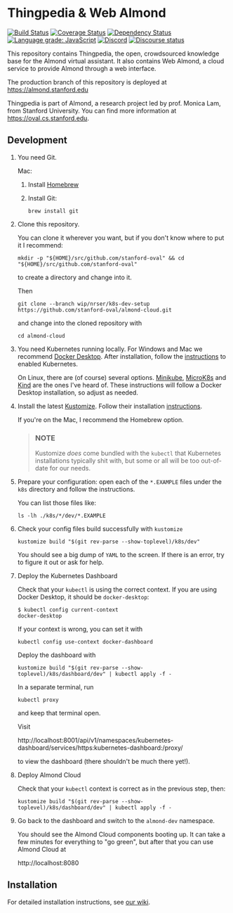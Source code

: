 # Thingpedia & Web Almond

[![Build Status](https://travis-ci.com/stanford-oval/almond-cloud.svg?branch=master)](https://travis-ci.com/stanford-oval/almond-cloud)
[![Coverage Status](https://coveralls.io/repos/github/stanford-oval/almond-cloud/badge.svg?branch=master)](https://coveralls.io/github/stanford-oval/almond-cloud?branch=master)
[![Dependency Status](https://david-dm.org/stanford-oval/almond-cloud/status.svg)](https://david-dm.org/stanford-oval/almond-cloud)
[![Language grade: JavaScript](https://img.shields.io/lgtm/grade/javascript/g/stanford-oval/almond-cloud.svg?logo=lgtm&logoWidth=18)](https://lgtm.com/projects/g/stanford-oval/almond-cloud/context:javascript)
[![Discord](https://img.shields.io/discord/642041264208085014)](https://discord.gg/anthtR4)
[![Discourse status](https://img.shields.io/discourse/https/community.almond.stanford.edu/status.svg)](https://community.almond.stanford.edu)

This repository contains Thingpedia, the open, crowdsourced knowledge base for
the Almond virtual assistant. It also contains Web Almond, a cloud service to
provide Almond through a web interface.

The production branch of this repository is deployed at
<https://almond.stanford.edu>

Thingpedia is part of Almond, a research project led by
prof. Monica Lam, from Stanford University.  You can find more
information at <https://oval.cs.stanford.edu>.

## Development

1.  You need Git.
    
    Mac:
    
    1.  Install [Homebrew](https://brew.sh/)
    2.  Install Git:
        
            brew install git
    
2.  Clone this repository.
    
    You can clone it wherever you want, but if you don't know where to put it I
    recommend:
    
        mkdir -p "${HOME}/src/github.com/stanford-oval" && cd "${HOME}/src/github.com/stanford-oval"
    
    to create a directory and change into it.
    
    Then
    
        git clone --branch wip/nrser/k8s-dev-setup https://github.com/stanford-oval/almond-cloud.git
    
    and change into the cloned repository with
    
        cd almond-cloud

3.  You need Kubernetes running locally. For Windows and Mac we recommend 
    [Docker Desktop][]. After installation, follow the
    [instructions](https://docs.docker.com/desktop/kubernetes/#enable-kubernetes)
    to enabled Kubernetes.
    
    On Linux, there are (of course) several options. [Minikube][], [MicroK8s][]
    and [Kind][] are the ones I've heard of. These instructions will follow a
    Docker Desktop installation, so adjust as needed.
    
    [Docker Desktop]: https://www.docker.com/products/docker-desktop
    [Minikube]: https://github.com/kubernetes/minikube
    [MicroK8s]: https://microk8s.io/
    [Kind]: https://github.com/kubernetes-sigs/kind
    
4.  Install the latest [Kustomize][]. Follow their installation
    [instructions](https://kubectl.docs.kubernetes.io/installation/kustomize/).
    
    If you're on the Mac, I recommend the Homebrew option.
    
    > ### NOTE ###
    > 
    > Kustomize _does_ come bundled with the `kubectl` that Kubernetes
    > installations typically shit with, but some or all will be too out-of-date
    > for our needs.
    
    [Kustomize]: https://kustomize.io/
    
5.  Prepare your configuration: open each of the `*.EXAMPLE` files under the
    `k8s` directory and follow the instructions.
    
    You can list those files like:
    
        ls -lh ./k8s/*/dev/*.EXAMPLE
    
6.  Check your config files build successfully with `kustomize`
    
        kustomize build "$(git rev-parse --show-toplevel)/k8s/dev"
    
    You should see a big dump of `YAML` to the screen. If there is an error,
    try to figure it out or ask for help.
    
7.  Deploy the Kubernetes Dashboard
    
    Check that your `kubectl` is using the correct context. If you are using
    Docker Desktop, it should be `docker-desktop`:
    
        $ kubectl config current-context
        docker-desktop
    
    If your context is wrong, you can set it with
    
        kubectl config use-context docker-dashboard
    
    Deploy the dashboard with
    
        kustomize build "$(git rev-parse --show-toplevel)/k8s/dashboard/dev" | kubectl apply -f -
    
    In a separate terminal, run
    
        kubectl proxy
    
    and keep that terminal open.
    
    Visit
    
    http://localhost:8001/api/v1/namespaces/kubernetes-dashboard/services/https:kubernetes-dashboard:/proxy/
    
    to view the dashboard (there shouldn't be much there yet!).
    
8.  Deploy Almond Cloud
    
    Check that your `kubectl` context is correct as in the previous step, then:
    
        kustomize build "$(git rev-parse --show-toplevel)/k8s/dashboard/dev" | kubectl apply -f -
    
9.  Go back to the dashboard and switch to the `almond-dev` namespace.
    
    You should see the Almond Cloud components booting up. It can take a few
    minutes for everything to "go green", but after that you can use Almond
    Cloud at
    
    http://localhost:8080


## Installation

For detailed installation instructions, see
[our wiki](https://wiki.almond.stanford.edu/user-guide/almond-cloud/install).
